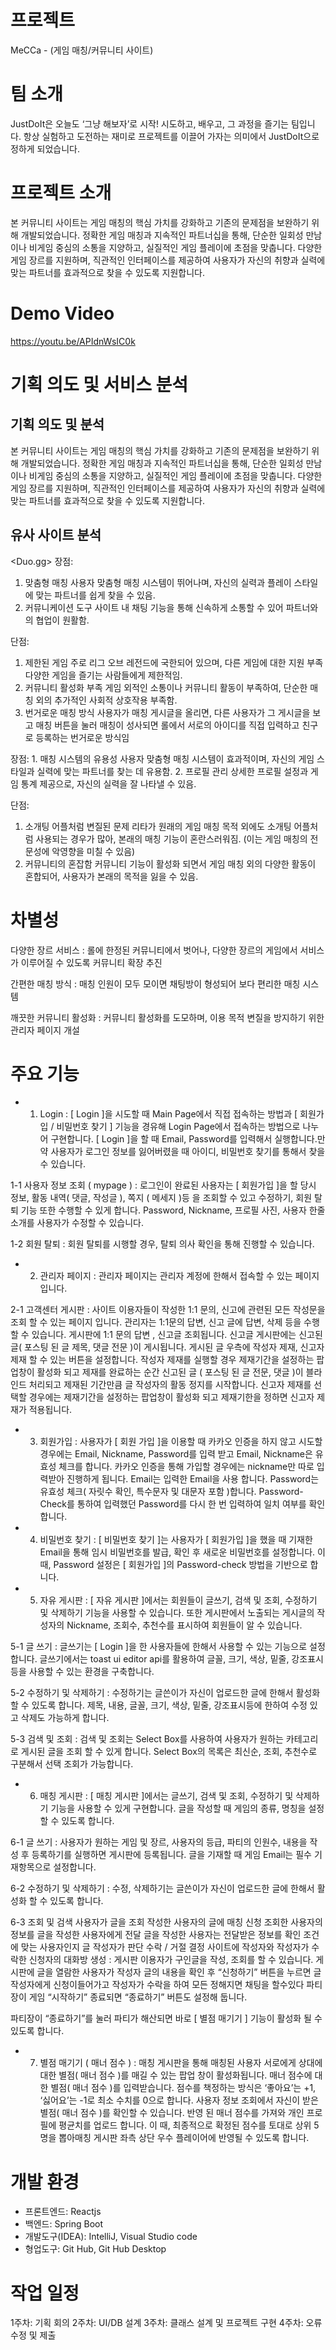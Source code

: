 # 프로젝트
MeCCa - (게임 매칭/커뮤니티 사이트)

# 팀 소개
JustDoIt은 오늘도 ‘그냥 해보자’로 시작! 시도하고, 배우고, 그 과정을 즐기는 팀입니다. 항상 실험하고 도전하는 재미로 프로젝트를 이끌어 가자는 의미에서 JustDoIt으로 정하게 되었습니다.

# 프로젝트 소개
본 커뮤니티 사이트는 게임 매칭의 핵심 가치를 강화하고 기존의 문제점을 보완하기 위해 개발되었습니다.
정확한 게임 매칭과 지속적인 파트너십을 통해, 단순한 일회성 만남이나 비게임 중심의 소통을 지양하고, 실질적인 게임 플레이에 초점을 맞춥니다.
다양한 게임 장르를 지원하며, 직관적인 인터페이스를 제공하여 사용자가 자신의 취향과 실력에 맞는 파트너를 효과적으로 찾을 수 있도록 지원합니다.

# Demo Video
https://youtu.be/APIdnWsIC0k

# 기획 의도 및 서비스 분석
## 기획 의도 및 분석 
본 커뮤니티 사이트는 게임 매칭의 핵심 가치를 강화하고 기존의 문제점을
보완하기 위해 개발되었습니다. 정확한 게임 매칭과 지속적인 파트너십을 통해, 단순한 일회성 만남이나 비게임 중심의 소통을 지양하고, 실질적인 게임 플레이에 초점을 맞춥니다. 다양한 게임 장르를 지원하며, 직관적인 인터페이스를 제공하여 사용자가 자신의 취향과 실력에 맞는 파트너를 효과적으로 찾을 수 있도록 지원합니다.

## 유사 사이트 분석
<Duo.gg>
장점:
1. 맞춤형 매칭
사용자 맞춤형 매칭 시스템이 뛰어나며, 자신의 실력과 플레이 스타일에 맞는 파트너를 쉽게 찾을 수 있음.
2. 커뮤니케이션 도구
사이트 내 채팅 기능을 통해 신속하게 소통할 수 있어 파트너와의 협업이 원활함.

단점:
1. 제한된 게임
주로 리그 오브 레전드에 국한되어 있으며, 다른 게임에 대한 지원 부족 다양한 게임을 즐기는 사람들에게 제한적임.
2. 커뮤니티 활성화 부족
게임 외적인 소통이나 커뮤니티 활동이 부족하여, 단순한 매칭 외의 추가적인 사회적 상호작용 부족함.
3. 번거로운 매칭 방식
사용자가 매칭 게시글을 올리면, 다른 사용자가 그 게시글을 보고 매칭 버튼을 눌러 매칭이 성사되면 롤에서 서로의 아이디를 직접 입력하고 친구로 등록하는 번거로운 방식임

<lita>
장점:
1. 매칭 시스템의 유용성
사용자 맞춤형 매칭 시스템이 효과적이며, 자신의 게임 스타일과 실력에 맞는 파트너를 찾는 데 유용함.
2. 프로필 관리
상세한 프로필 설정과 게임 통계 제공으로, 자신의 실력을 잘 나타낼 수 있음.
 
단점:
1. 소개팅 어플처럼 변질된 문제
리타가 원래의 게임 매칭 목적 외에도 소개팅 어플처럼 사용되는 경우가 많아, 본래의 매칭 기능이 혼란스러워짐. (이는 게임 매칭의 전문성에 악영향을 미칠 수 있음)
2. 커뮤니티의 혼잡함
커뮤니티 기능이 활성화 되면서 게임 매칭 외의 다양한 활동이 혼합되어, 사용자가 본래의 목적을 잃을 수 있음.

# 차별성
다양한 장르 서비스
: 롤에 한정된 커뮤니티에서 벗어나, 다양한 장르의 게임에서 서비스가 이루어질 수 있도록 커뮤니티 확장 추진

간편한 매칭 방식
: 매칭 인원이 모두 모이면 채팅방이 형성되어 보다 편리한 매칭 시스템

깨끗한 커뮤니티 활성화
: 커뮤니티 활성화를 도모하며, 이용 목적 변질을 방지하기 위한 관리자 페이지 개설

# 주요 기능 
+ 1. Login
: [  Login ]을 시도할 때  Main Page에서 직접 접속하는 방법과 [ 회원가입 / 
비밀번호 찾기 ] 기능을 경유해 Login Page에서 접속하는 방법으로 나누어
구현합니다. 
 [ Login ]을 할 때 Email, Password를 입력해서 실행합니다.만약 사용자가 로그인 정보를 잃어버렸을 때 아이디, 비밀번호 찾기를 통해서 찾을 수 있습니다. 

1-1 사용자 정보 조회 ( mypage )
: 로그인이 완료된 사용자는 [ 회원가입 ]을 할 당시 정보, 활동 내역( 댓글, 작성글 ), 쪽지 ( 메세지 )등 을 조회할 수 있고 수정하기, 회원 탈퇴 기능 또한 수행할 수 있게 합니다.
  Password, Nickname, 프로필 사진, 사용자 한줄 소개를 사용자가 수정할 수 있습니다. 

1-2 회원 탈퇴
: 회원 탈퇴를 시행할 경우, 탈퇴 의사 확인을 통해 진행할 수 있습니다. 

+ 2. 관리자 페이지
: 관리자 페이지는 관리자 계정에 한해서 접속할 수 있는 페이지입니다. 

2-1 고객센터 게시판
 : 사이트 이용자들이 작성한 1:1 문의, 신고에 관련된 모든 작성문을 조회 할 수 있는 페이지 입니다.
 관리자는 1:1문의 답변, 신고 글에 답변, 삭제 등을 수행할 수 있습니다. 게시판에 1:1 문의 답변 , 신고글 조회됩니다. 
 신고글 게시판에는 신고된 글( 포스팅 된 글 제목, 댓글 전문 )이 게시됩니다. 게시된 글 우측에 작성자 제재, 신고자 제재 할 수 있는 버튼을 설정합니다.
 작성자 제재를 실행할 경우 제재기간을 설정하는 팝업창이 활성화 되고 제재를 완료하는 순간 신고된 글 ( 포스팅 된 글 전문, 댓글 )이 블라인드 처리되고 제재된 기간만큼 글 작성자의 활동 정지를 시작합니다.
 신고자 제재를 선택할 경우에는 제재기간을 설정하는 팝업창이 활성화 되고 제재기한을 정하면 신고자 제재가 적용됩니다. 

+ 3. 회원가입
: 사용자가 [ 회원 가입 ]을 이용할 때 카카오 인증을 하지 않고 시도할 경우에는 Email, Nickname, Password를 입력 받고 Email, Nickname은 유효성 체크를 합니다.  카카오 인증을 통해 가입할 경우에는 nickname만 따로 입력받아 진행하게 됩니다.
Email는 입력한 Email을 사용 합니다.
Password는 유효성 체크( 자릿수 확인, 특수문자 및 대문자 포함 )합니다.
Password-Check를 통하여 입력했던 Password를 다시 한 번 입력하여 일치 여부를 확인합니다.

+ 4. 비밀번호 찾기
: [ 비밀번호 찾기 ]는 사용자가 [ 회원가입 ]을 했을 때 기재한 Email을 통해 임시 비밀번호를 발급, 확인 후 새로운 비밀번호를 설정합니다.
 이 때, Password 설정은 [ 회원가입 ]의 Password-check 방법을 기반으로 합니다.

+ 5. 자유 게시판
: [ 자유 게시판 ]에서는 회원들이 글쓰기, 검색 및 조회, 수정하기 및 삭제하기 기능을 사용할 수 있습니다. 
 또한 게시판에서 노출되는 게시글의 작성자의 Nickname, 조회수, 추천수를 표시하여 회원들이 알 수 있습니다. 

5-1 글 쓰기
: 글쓰기는 [ Login ]을 한 사용자들에 한해서 사용할 수 있는 기능으로 설정합니다.
 글쓰기에서는 toast ui editor api를 활용하여 글꼴, 크기, 색상, 밑줄, 강조표시 등을 사용할 수 있는 환경을 구축합니다. 

5-2 수정하기 및 삭제하기
: 수정하기는 글쓴이가 자신이 업로드한 글에 한해서 활성화 할 수 있도록 합니다.
제목, 내용, 글꼴, 크기, 색상, 밑줄, 강조표시등에 한하여 수정 있고 삭제도 가능하게 합니다.

5-3 검색 및 조회
:  검색 및 조회는 Select Box를 사용하여 사용자가 원하는 카테고리로 게시된 글을 조회 할 수 있게 합니다. Select Box의 목록은 최신순, 조회, 추천수로 구분해서
선택 조회가 가능합니다.

+ 6. 매칭 게시판
: [ 매칭 게시판 ]에서는 글쓰기, 검색 및 조회, 수정하기 및 삭제하기 기능을 사용할 수 있게 구현합니다. 글을 작성할 때 게임의 종류, 명칭을 설정할 수 있도록 합니다.

6-1 글 쓰기
: 사용자가 원하는 게임 및 장르, 사용자의 등급, 파티의 인원수, 내용을 작성 후 등록하기를 실행하면 게시판에 등록됩니다. 글을 기재할 때 게임 Email는 필수 기재항목으로 설정합니다.

6-2 수정하기 및 삭제하기
: 수정, 삭제하기는 글쓴이가 자신이 업로드한 글에 한해서 활성화 할 수 있도록 합니다.

6-3 조회 및 검색 
사용자가 글을 조회 
작성한 사용자의 글에 매칭 신청
조회한 사용자의 정보를 글을 작성한 사용자에게 전달
글을 작성한 사용자는 전달받은 정보를 확인 
조건에 맞는 사용자인지 글 작성자가 판단
수락 / 거절 결정
사이트에 작성자와 작성자가 수락한 신청자의 대화방 생성
: 게시판 이용자가 구인글을 작성, 조회를 할 수 있습니다. 게시판에 글을 열람한 사용자가 작성자 글의 내용을 확인 후 “신청하기” 버튼을 누르면 글 작성자에게 신청이들어가고 작성자가 수락을 하여 모든 정해지면 채팅을 할수있다
파티장이 게임 “시작하기” 종료되면 “종료하기” 버튼도 설정해 둡니다. 

파티장이 “종료하기”를 눌러 파티가 해산되면 바로 [ 별점 매기기 ] 기능이 활성화 될 수 있도록 합니다.

+ 7. 별점 매기기 ( 매너 점수 )
: 매칭 게시판을 통해 매칭된 사용자 서로에게 상대에 대한 별점( 매너 점수 )를 매길 수 있는 팝업 창이 활성화됩니다. 매너 점수에 대한 별점( 매너 점수 )를 입력받습니다. 
점수를 책정하는 방식은 ‘좋아요’는 +1, ‘싫어요’는 -1로 최소 수치를 0으로 합니다.
 사용자 정보 조회에서 자신이 받은 별점( 매너 점수 )를 확인할 수 있습니다. 
 반영 된 매너 점수를 가져와 개인 프로필에 평균치를 업로드 합니다. 
이 때, 최종적으로 확정된 점수를 토대로  상위 5명을 뽑아매칭 게시판 좌측 상단 우수 플레이어에 반영될 수 있도록 합니다. 

# 개발 환경
+ 프론트엔드: Reactjs
+ 백엔드: Spring Boot
+ 개발도구(IDEA): IntelliJ, Visual Studio code
+ 형업도구: Git Hub, Git Hub Desktop 

# 작업 일정
1주차: 기획 회의
2주차: UI/DB 설계
3주차: 클래스 설계 및 프로젝트 구현
4주차: 오류 수정 및 제출















